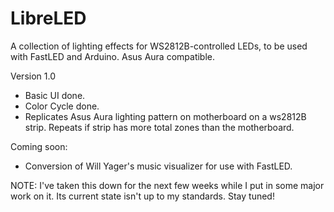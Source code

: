 # LibreLED
A collection of lighting effects for WS2812B-controlled LEDs, to be used with FastLED and Arduino. Asus Aura compatible.

Version 1.0
* Basic UI done.
* Color Cycle done.
* Replicates Asus Aura lighting pattern on motherboard on a ws2812B strip. Repeats if strip has more total zones than the motherboard.


Coming soon:
* Conversion of Will Yager's music visualizer for use with FastLED.

NOTE: I've taken this down for the next few weeks while I put in some major work on it. Its current state isn't up to my standards. Stay tuned!
